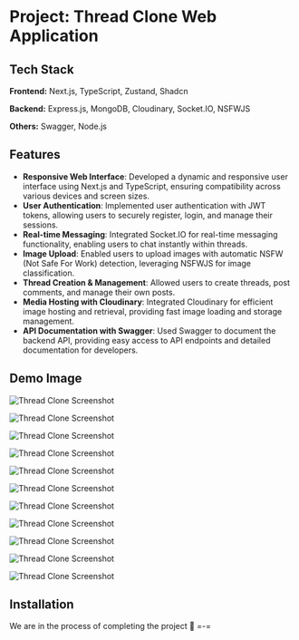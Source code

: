 # Project: Thread Clone Web Application

## Tech Stack

**Frontend:** Next.js, TypeScript, Zustand, Shadcn

**Backend:** Express.js, MongoDB, Cloudinary, Socket.IO, NSFWJS

**Others:** Swagger, Node.js

## Features

- **Responsive Web Interface**: Developed a dynamic and responsive user interface using Next.js and TypeScript, ensuring compatibility across various devices and screen sizes.
- **User Authentication**: Implemented user authentication with JWT tokens, allowing users to securely register, login, and manage their sessions.
- **Real-time Messaging**: Integrated Socket.IO for real-time messaging functionality, enabling users to chat instantly within threads.
- **Image Upload**: Enabled users to upload images with automatic NSFW (Not Safe For Work) detection, leveraging NSFWJS for image classification.
- **Thread Creation & Management**: Allowed users to create threads, post comments, and manage their own posts.
- **Media Hosting with Cloudinary**: Integrated Cloudinary for efficient image hosting and retrieval, providing fast image loading and storage management.
- **API Documentation with Swagger**: Used Swagger to document the backend API, providing easy access to API endpoints and detailed documentation for developers.

## Demo Image

![Thread Clone Screenshot](./DemoImages/2.png)

![Thread Clone Screenshot](./DemoImages/3.jpg)

![Thread Clone Screenshot](./DemoImages/4.jpg)

![Thread Clone Screenshot](./DemoImages/5.jpg)

![Thread Clone Screenshot](./DemoImages/6.jpg)

![Thread Clone Screenshot](./DemoImages/7.jpg)

![Thread Clone Screenshot](./DemoImages/8.jpg)

![Thread Clone Screenshot](./DemoImages/9.jpg)

![Thread Clone Screenshot](./DemoImages/10.jpg)

![Thread Clone Screenshot](./DemoImages/14.png)

![Thread Clone Screenshot](./DemoImages/15.png)

## Installation

We are in the process of completing the project 🔨 =-=
